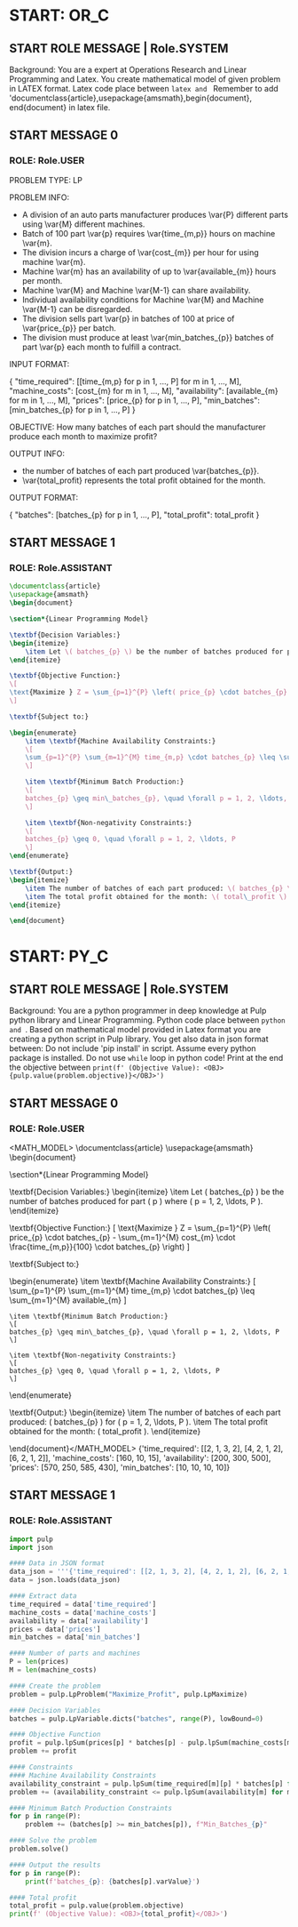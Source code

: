 # START: OR_C 
## START ROLE MESSAGE | Role.SYSTEM 
Background: You are a expert at Operations Research and Linear Programming and Latex. You create mathematical model of given problem in LATEX format. Latex code place between ```latex and ``` Remember to add 'documentclass{article},usepackage{amsmath},begin{document}, end{document} in latex file. 
## START MESSAGE 0 
### ROLE: Role.USER
<DESCRIPTION>
PROBLEM TYPE: LP

PROBLEM INFO:

- A division of an auto parts manufacturer produces \var{P} different parts using \var{M} different machines.
- Batch of 100 part \var{p} requires \var{time_{m,p}} hours on machine \var{m}.
- The division incurs a charge of \var{cost_{m}} per hour for using machine \var{m}.
- Machine \var{m} has an availability of up to \var{available_{m}} hours per month.
- Machine \var{M} and Machine \var{M-1} can share availability.
- Individual availability conditions for Machine \var{M} and Machine \var{M-1} can be disregarded.
- The division sells part \var{p} in batches of 100 at price of \var{price_{p}} per batch.
- The division must produce at least \var{min_batches_{p}} batches of part \var{p} each month to fulfill a contract.

INPUT FORMAT: 

{
    "time_required": [[time_{m,p} for p in 1, ..., P] for m in 1, ..., M],
    "machine_costs": [cost_{m} for m in 1, ..., M],
    "availability": [available_{m} for m in 1, ..., M],
    "prices": [price_{p} for p in 1, ..., P],
    "min_batches": [min_batches_{p} for p in 1, ..., P]
}

OBJECTIVE: How many batches of each part should the manufacturer produce each month to maximize profit?

OUTPUT INFO:

- the number of batches of each part produced \var{batches_{p}}.
- \var{total_profit} represents the total profit obtained for the month.

OUTPUT FORMAT:

{
    "batches": [batches_{p} for p in 1, ..., P],
    "total_profit": total_profit
}
</DESCRIPTION>


## START MESSAGE 1 
### ROLE: Role.ASSISTANT
```latex
\documentclass{article}
\usepackage{amsmath}
\begin{document}

\section*{Linear Programming Model}

\textbf{Decision Variables:}
\begin{itemize}
    \item Let \( batches_{p} \) be the number of batches produced for part \( p \) where \( p = 1, 2, \ldots, P \).
\end{itemize}

\textbf{Objective Function:}
\[
\text{Maximize } Z = \sum_{p=1}^{P} \left( price_{p} \cdot batches_{p} - \sum_{m=1}^{M} cost_{m} \cdot \frac{time_{m,p}}{100} \cdot batches_{p} \right)
\]

\textbf{Subject to:}

\begin{enumerate}
    \item \textbf{Machine Availability Constraints:}
    \[
    \sum_{p=1}^{P} \sum_{m=1}^{M} time_{m,p} \cdot batches_{p} \leq \sum_{m=1}^{M} available_{m}
    \]

    \item \textbf{Minimum Batch Production:}
    \[
    batches_{p} \geq min\_batches_{p}, \quad \forall p = 1, 2, \ldots, P
    \]

    \item \textbf{Non-negativity Constraints:}
    \[
    batches_{p} \geq 0, \quad \forall p = 1, 2, \ldots, P
    \]
\end{enumerate}

\textbf{Output:}
\begin{itemize}
    \item The number of batches of each part produced: \( batches_{p} \) for \( p = 1, 2, \ldots, P \).
    \item The total profit obtained for the month: \( total\_profit \).
\end{itemize}

\end{document}
```

# START: PY_C 
## START ROLE MESSAGE | Role.SYSTEM 
Background: You are a python programmer in deep knowledge at Pulp python library and Linear Programming. Python code place between ```python and ```. Based on mathematical model provided in Latex format you are creating a python script in Pulp library. You get also data in json format between: <DATA></DATA> Do not include 'pip install' in script. Assume every python package is installed. Do not use `while` loop in python code! Print at the end the objective between <OBJ></OBJ> `print(f' (Objective Value): <OBJ>{pulp.value(problem.objective)}</OBJ>')` 
## START MESSAGE 0 
### ROLE: Role.USER
<MATH_MODEL>
\documentclass{article}
\usepackage{amsmath}
\begin{document}

\section*{Linear Programming Model}

\textbf{Decision Variables:}
\begin{itemize}
    \item Let \( batches_{p} \) be the number of batches produced for part \( p \) where \( p = 1, 2, \ldots, P \).
\end{itemize}

\textbf{Objective Function:}
\[
\text{Maximize } Z = \sum_{p=1}^{P} \left( price_{p} \cdot batches_{p} - \sum_{m=1}^{M} cost_{m} \cdot \frac{time_{m,p}}{100} \cdot batches_{p} \right)
\]

\textbf{Subject to:}

\begin{enumerate}
    \item \textbf{Machine Availability Constraints:}
    \[
    \sum_{p=1}^{P} \sum_{m=1}^{M} time_{m,p} \cdot batches_{p} \leq \sum_{m=1}^{M} available_{m}
    \]

    \item \textbf{Minimum Batch Production:}
    \[
    batches_{p} \geq min\_batches_{p}, \quad \forall p = 1, 2, \ldots, P
    \]

    \item \textbf{Non-negativity Constraints:}
    \[
    batches_{p} \geq 0, \quad \forall p = 1, 2, \ldots, P
    \]
\end{enumerate}

\textbf{Output:}
\begin{itemize}
    \item The number of batches of each part produced: \( batches_{p} \) for \( p = 1, 2, \ldots, P \).
    \item The total profit obtained for the month: \( total\_profit \).
\end{itemize}

\end{document}</MATH_MODEL>
<DATA>
{'time_required': [[2, 1, 3, 2], [4, 2, 1, 2], [6, 2, 1, 2]], 'machine_costs': [160, 10, 15], 'availability': [200, 300, 500], 'prices': [570, 250, 585, 430], 'min_batches': [10, 10, 10, 10]}</DATA>


## START MESSAGE 1 
### ROLE: Role.ASSISTANT
```python
import pulp
import json

#### Data in JSON format
data_json = '''{'time_required': [[2, 1, 3, 2], [4, 2, 1, 2], [6, 2, 1, 2]], 'machine_costs': [160, 10, 15], 'availability': [200, 300, 500], 'prices': [570, 250, 585, 430], 'min_batches': [10, 10, 10, 10]}'''
data = json.loads(data_json)

#### Extract data
time_required = data['time_required']
machine_costs = data['machine_costs']
availability = data['availability']
prices = data['prices']
min_batches = data['min_batches']

#### Number of parts and machines
P = len(prices)
M = len(machine_costs)

#### Create the problem
problem = pulp.LpProblem("Maximize_Profit", pulp.LpMaximize)

#### Decision Variables
batches = pulp.LpVariable.dicts("batches", range(P), lowBound=0)

#### Objective Function
profit = pulp.lpSum(prices[p] * batches[p] - pulp.lpSum(machine_costs[m] * (time_required[m][p] / 100) * batches[p] for m in range(M)) for p in range(P))
problem += profit

#### Constraints
#### Machine Availability Constraints
availability_constraint = pulp.lpSum(time_required[m][p] * batches[p] for p in range(P) for m in range(M))
problem += (availability_constraint <= pulp.lpSum(availability[m] for m in range(M))), "Machine_Availability"

#### Minimum Batch Production Constraints
for p in range(P):
    problem += (batches[p] >= min_batches[p]), f"Min_Batches_{p}"

#### Solve the problem
problem.solve()

#### Output the results
for p in range(P):
    print(f'batches_{p}: {batches[p].varValue}')

#### Total profit
total_profit = pulp.value(problem.objective)
print(f' (Objective Value): <OBJ>{total_profit}</OBJ>')
```

